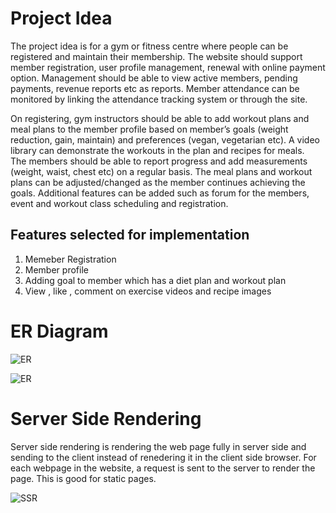# Project Idea

The project idea is for a gym or fitness centre where people can be registered and maintain their membership. 
The website should support member registration, user profile management, renewal with online payment option. 
Management should be able to view active members, pending payments, revenue reports etc as reports. 
Member attendance can be monitored by linking the attendance tracking system or through the site.

On registering, gym instructors should be able to add workout plans and meal plans to the member profile based 
on member’s goals (weight reduction, gain, maintain) and preferences (vegan, vegetarian etc). 
A video library can demonstrate the workouts in the plan and recipes for meals.  
The members should be able to report progress and add measurements (weight, waist, chest etc) on a regular basis.
The meal plans and workout plans can be adjusted/changed as the member continues achieving the goals. 
Additional features can be added such as forum for the members, event and workout class scheduling and 
registration.

## Features selected for implementation

1. Memeber Registration
2. Member profile
3. Adding  goal to member which has a diet plan and workout plan
4. View , like , comment on exercise videos and recipe images



# ER Diagram
![ER](https://github.com/kris-classes/web-assignment-jayawd02/blob/master/Assignment/Assignment%201/Images/ER.jpg)

![ER](https://github.com/kris-classes/web-assignment-jayawd02/blob/master/Assignment/Assignment%201/Images/ER2.jpg)


# Server Side Rendering

Server side rendering is rendering the web page  fully  in server side and sending to the client instead of renedering it in the client side browser. 
For each webpage in the website, a request is sent to the server to render the page. 
This is good for static pages. 

![SSR](https://github.com/kris-classes/web-assignment-jayawd02/blob/master/Assignment/Assignment%201/Images/ssg-ssr-08-ssr.png)
